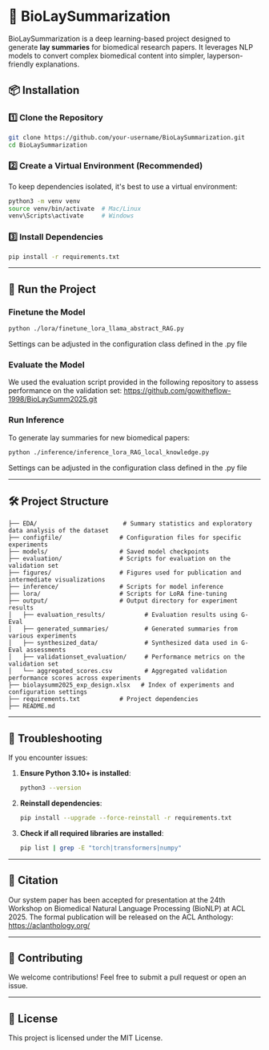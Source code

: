 # 🧬 BioLaySummarization

BioLaySummarization is a deep learning-based project designed to generate **lay summaries** for biomedical research papers. It leverages NLP models to convert complex biomedical content into simpler, layperson-friendly explanations.

## 📦 Installation

### 1️⃣ **Clone the Repository**
```bash
git clone https://github.com/your-username/BioLaySummarization.git
cd BioLaySummarization
```

### 2️⃣ **Create a Virtual Environment (Recommended)**
To keep dependencies isolated, it's best to use a virtual environment:
```bash
python3 -m venv venv
source venv/bin/activate  # Mac/Linux
venv\Scripts\activate     # Windows
```

### 3️⃣ **Install Dependencies**
```bash
pip install -r requirements.txt
```

---

## 🚀 **Run the Project**


### **Finetune the Model**

```bash
python ./lora/finetune_lora_llama_abstract_RAG.py 
```
Settings can be adjusted in the configuration class defined in the .py file

### **Evaluate the Model**
We used the evaluation script provided in the following repository to assess performance on the validation set: https://github.com/gowitheflow-1998/BioLaySumm2025.git

### **Run Inference**
To generate lay summaries for new biomedical papers:
```bash
python ./inference/inference_lora_RAG_local_knowledge.py
```
Settings can be adjusted in the configuration class defined in the .py file

---

## 🛠 **Project Structure**
```
├── EDA/                        # Summary statistics and exploratory data analysis of the dataset  
├── configfile/                # Configuration files for specific experiments  
├── models/                    # Saved model checkpoints  
├── evaluation/                # Scripts for evaluation on the validation set  
├── figures/                   # Figures used for publication and intermediate visualizations  
├── inference/                 # Scripts for model inference  
├── lora/                      # Scripts for LoRA fine-tuning  
├── output/                    # Output directory for experiment results  
│   ├── evaluation_results/           # Evaluation results using G-Eval  
│   ├── generated_summaries/          # Generated summaries from various experiments  
│   ├── synthesized_data/             # Synthesized data used in G-Eval assessments  
│   ├── validationset_evaluation/     # Performance metrics on the validation set  
│   └── aggregated_scores.csv         # Aggregated validation performance scores across experiments  
├── biolaysumm2025_exp_design.xlsx   # Index of experiments and configuration settings  
├── requirements.txt           # Project dependencies  
├── README.md                   
```

---

## 📌 **Troubleshooting**

If you encounter issues:  

1. **Ensure Python 3.10+ is installed**:
   ```bash
   python3 --version
   ```
2. **Reinstall dependencies**:
   ```bash
   pip install --upgrade --force-reinstall -r requirements.txt
   ```
3. **Check if all required libraries are installed**:
   ```bash
   pip list | grep -E "torch|transformers|numpy"
   ```

---

## 🤝 **Citation**

Our system paper has been accepted for presentation at the 24th Workshop on Biomedical Natural Language Processing (BioNLP) at ACL 2025. 
The formal publication will be released on the ACL Anthology: https://aclanthology.org/

---

## 🤝 **Contributing**
We welcome contributions! Feel free to submit a pull request or open an issue.

---

## 📜 **License**
This project is licensed under the MIT License.

